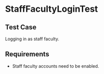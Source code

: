 # StaffFacultyLoginTest <Badge text="test" vertical="middle" />

## Test Case
Logging in as staff faculty.

## Requirements
* Staff faculty accounts need to be enabled.

